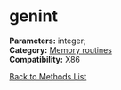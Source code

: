 # genint

**Parameters:** integer;  
**Category:** [Memory routines](../categories/memory_routines.md)  
**Compatibility:** X86  


[Back to Methods List](../../SUMMARY.md)
